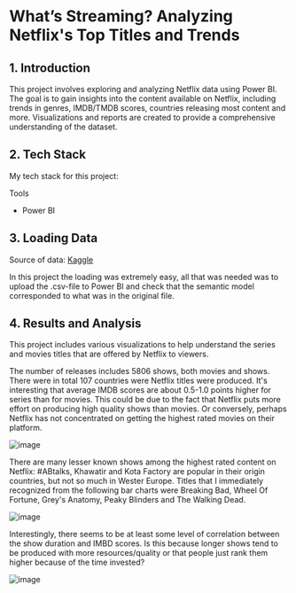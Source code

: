 # What’s Streaming? Analyzing Netflix's Top Titles and Trends

## 1. Introduction

This project involves exploring and analyzing Netflix data using Power BI. The goal is to gain insights into the content available on Netflix, including trends in genres, IMDB/TMDB scores, countries releasing most content and more. Visualizations and reports are created to provide a comprehensive understanding of the dataset.

## 2. Tech Stack

My tech stack for this project:

Tools

* Power BI

## 3. Loading Data

Source of data: [Kaggle](https://www.kaggle.com/datasets/victorsoeiro/netflix-tv-shows-and-movies/data)

In this project the loading was extremely easy, all that was needed was to upload the .csv-file to Power BI and check that the semantic model corresponded to what was in the original file.

## 4.  Results and Analysis

This project includes various visualizations to help understand the series and movies titles that are offered by Netflix to viewers.

The number of releases includes 5806 shows, both movies and shows. There were in total 107 countries were Netflix titles were produced. It's interesting that average IMDB scores are about 0.5-1.0 points higher for series than for movies. This could be due to the fact that Netflix puts more effort on producing high quality shows than movies. Or conversely, perhaps Netflix has not concentrated on getting the highest rated movies on their platform.

![image](https://github.com/user-attachments/assets/86f5cda5-b1d2-4156-aa12-549286723826)

There are many lesser known shows among the highest rated content on Netflix: #ABtalks, Khawatir and Kota Factory are popular in their origin countries, but not so much in Wester Europe. Titles that I immediately recognized from the following bar charts were Breaking Bad, Wheel Of Fortune, Grey's Anatomy, Peaky Blinders and The Walking Dead. 

![image](https://github.com/user-attachments/assets/278a93a5-d8f2-483f-98cd-1cd71e40fdaa)

Interestingly, there seems to be at least some level of correlation between the show duration and IMBD scores. Is this because longer shows tend to be produced with more resources/quality or that people just rank them higher because of the time invested? 

![image](https://github.com/user-attachments/assets/5b042cec-ea9a-4b23-b1d2-1c6e69a66692)
